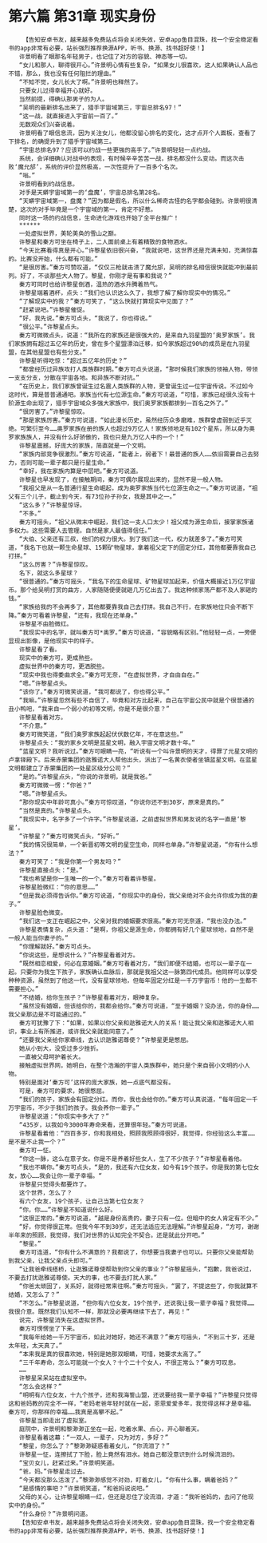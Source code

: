 # 第六篇 第31章 现实身份
        【告知安卓书友，越来越多免费站点将会关闭失效，安卓app鱼目混珠，找一个安全稳定看书的app非常有必要，站长强烈推荐换源APP，听书、换源、找书超好使！】
       许景明看了眼那名年轻男子，也记住了对方的容貌、神态等一切。
       “女儿和那人，聊得很开心。”许景明心情有些复杂，“如果女儿很喜欢，这人如果确认人品也不错，那么，我也没有任何阻拦的理由。”
       “不知不觉，女儿长大了啊。”许景明也释然了。
       只要女儿过得幸福开心就好。
       当然前提，得确认那男子的为人。
       “吴明的最新排名出来了，猎手宇宙域第三，宇宙总排名97！”
       “这一战，就直接进入宇宙前一百了。”
       无数观众们兴奋说着。
       许景明看了眼信息流，因为关注女儿，他都没留心排名的变化，这才点开个人面板，查看了下排名，的确提升到了猎手宇宙域第三。
       “宇宙总排名97？应该可以约战一些更强的高手了。”许景明轻轻一点约战。
       系统，会详细确认对战中的表现，有时候辛辛苦苦一战，排名都没什么变动。而这次击败‘魔允邡’，系统的评价显然极高，一次性提升了一百多个名次。
       “嗡。”
       许景明看到约战信息。
       对手是天蟒宇宙域第一的‘盘魔’，宇宙总排名第28名。
       “天蟒宇宙域第一，盘魔？”因为都是假名，所以什么稀奇古怪的名字都会碰到。许景明很清楚，这次的对手毕竟是一个宇宙域的第一，肯定不好惹。
       同时这一场的约战信息，生命进化游戏也开始了全平台推广！
       ******
       一处虚拟世界，美轮美奂的雪山之巅。
       许黎星和秦方可坐在椅子上，二人面前桌上有着精致的食物酒水。
       “今天比赛看得真是开心。”许黎星依旧很兴奋，“我就说吧，这世界还是充满未知，充满惊喜的。比赛没开始，什么都有可能。”
       “是很厉害。”秦方可赞叹道，“仅仅三枪就击溃了魔允邡，吴明的排名相信很快就能冲到最前列。好了，不谈那些大人物了。黎星，你刚才是有事和我说？”
       秦方可同时也给许黎星倒酒，温热的酒水升腾着热气。
       许黎星端着酒杯，点头：“我们也认识这么久了，我想了解了解你现实中的情况。”
       “了解现实中的我？”秦方可笑了，“这么快就打算现实中见面了？”
       “赶紧说吧。”许黎星催促。
       “好，我先说。”秦方可点头，“我说了，你也得说。”
       “很公平。”许黎星点头。
       秦方可微微点头，说道：“我所在的家族还是很强大的，是来自九羽星盟的‘奥罗家族’。我们家族拥有超过五亿年的历史，曾在多个星盟漂泊迁移，如今家族超过90%的成员是在九羽星盟，在其他星盟也有些分支。”
       许黎星听得吃惊：“超过五亿年的历史？”
       “都曾经历过异族攻打人类族群时期。”秦方可点头说道，“那时候我们家族的领袖人物，带领一支支分支，分散在宇宙各地。和异族不断对抗。”
       “在历史上，我们家族曾诞生过名震人类族群的人物，更曾诞生过一位宇宙传说。不过如今这时代，算是普普通通吧。家族当代有七位源生命。”秦方可说道，“可惜，家族已经很久没有十阶源生命出现了，猎手宇宙域众多强大家族中，我们奥罗家族都排到一百名之外了。”
       “很厉害了。”许黎星惊叹。
       “那是家族厉害。”秦方可说道，“如此漫长历史，虽然经历众多磨难，族群曾虚弱到近乎灭绝。可繁衍至今……奥罗家族在册的族人也超过9万亿人！家族领地足有102个星系，所以身为奥罗家族族人，并没有什么好骄傲的，我也只是九万亿人中的一个！”
       许黎星震撼，好庞大的家族，简直就是一个文明。
       “家族内部竞争很激烈。”秦方可说道，“能者上，弱者下！最普通的族人……依旧需要自己去努力，否则可能一辈子都只是行星生命。”
       “幸好，我在家族内算是中层吧。”秦方可说道。
       许黎星也早发现了，在接触期间，秦方可偶尔展现出来的，显然不是一般人物。
       “我祖父是从一名普通行星生命崛起，成为奥罗家族当代七位源生命之一。”秦方可说道，“祖父有三个儿子，截止到今天，有73位孙子孙女，我是其中之一。”
       “这么多？”许黎星惊讶。
       “不多。”
       秦方可摇头，“祖父从微末中崛起，我们这一支人口太少！祖父成为源生命后，接掌家族诸多权力。这些需要人去管理。自然是家人最值得信任。”
       “大伯、父亲还有三叔，他们的权力很大。到了我们这一代，权力就差多了。”秦方可笑道，“我名下也就一颗生命星球、15颗矿物星球，拿着祖父定下的固定分红，其他都要靠我自己打拼。”
       “这么厉害？”许黎星惊叹。
       名下，就这么多星球？
       “很普通的。”秦方可摇头，“我名下的生命星球、矿物星球加起来，价值大概接近1万亿宇宙币。那个给吴明打赏的曲方，人家随随便便就砸几万亿出去了。我这种倾家荡产都不及人家砸的钱。”
       “家族给我的不会再多了，其他都要靠我自己去打拼。我自己不行，在家族地位只会不断下降。”秦方可看着许黎星，“还有，我现在还单身。”
       许黎星不由脸微红。
       “我现实中的名字，就叫秦方可*奥罗。”秦方可说道，“容貌略有区别。”他轻轻一点，一旁便显现出影像，是他现实中的样子。
       许黎星看了看。
       现实中的秦方可，更成熟些。
       虚拟世界中的秦方可，更洒脱些。
       “现实中我也得委曲求全。”秦方可无奈，“在虚拟世界，才自由自在。”
       “嗯。”许黎星点头。
       “该你了。”秦方可微笑说道，“我可都说了，你也得公平。”
       “我嘛。”许黎星忽然有些不自信了，毕竟和对方比起来，自己在宇宙公民中就是个很普通的丑小鸭吧，“我来自一个弱小的初等文明，你是不是很介意？”
       许黎星看着对方。
       “不介意。”
       秦方可微笑道，“我们奥罗家族起起伏伏数亿年，不在意这些。”
       许黎星点头：“我的家乡文明是蓝星文明，融入宇宙文明才数十年。”
       “蓝星文明？我听说过。”秦方可眼睛一亮，“听说有一个叫许景明的天才，得罪了元星文明的卢拿铎殿下。后来赤蒙集团的逖雅诺大人帮他出头，派出了一名黄衣使者坐镇蓝星文明，在蓝星文明都建立了赤蒙集团的一处星区级分公司？”
       “是的。”许黎星点头，“你说的许景明，就是我爸。”
       秦方可微微一愣：“你爸？”
       “嗯。”许黎星点头。
       “那你现实中年龄可真小。”秦方可惊叹道，“你说你还不到30岁，原来是真的。”
       “当然是真的。”许黎星点头。
       “我现实中，名字多了一个许字。”许黎星说道，之前虚拟世界和男友说的名字一直是‘黎星’。
       “许黎星？”秦方可微笑点头，“好听。”
       “我的情况很简单，一个新晋初等文明的星空生命，同样也单身。”许黎星说道，“你有什么想法？”
       秦方可笑了：“我是你第一个男友吗？”
       许黎星直接点头：“是。”
       “我也希望是你一生唯一的一个。”秦方可看着许黎星。
       许黎星脸微红：“你的意思……”
       “但是我必须得告诉你。”秦方可说道，“你现实中的身份，我父亲绝对不会允许你成为我的妻子。”
       许黎星脸色微变。
       “我们这一支正在崛起之中，父亲对我的婚姻要求很高。”秦方可无奈道，“我也没办法。”
       许黎星表情复杂，点头道：“是啊，你祖父是源生命，你都拥有好几个星球领地，自然不是一般人能当你妻子的。”
       “你理解就好。”秦方可点头。
       “你说这些，是想说什么？”许黎星看着对方。
       “既然相恋相爱，何必在意婚姻。”秦方可看着对方，“我们即便不结婚，也可以一辈子在一起。只要你为我生下孩子，家族确认血脉后，那就是我祖父这一脉第四代成员。他同样可以享受种种资源，虽然到了他这一代，没有星球领地，但每年固定分红是一千万宇宙币！他的一生都不需要担心。”
       “不结婚，给你生孩子？”许黎星看着对方，眼神复杂。
       “虽然没有婚姻，但该给你的，我都会给你。”秦方可说道，“至于婚姻？没办法，你的身份……我父亲那边是不可能通过的。”
       秦方可犹豫了下：“如果，如果以你父亲和逖雅诺大人的关系！能让我父亲和逖雅诺大人相识，事业上有所推进，或许我父亲就能同意了。”
       “还要我父亲给你家牵线，去认识逖雅诺尊使？”许黎星更是憋屈。
       她从小到大，没受过多少挫折。
       一直被父母呵护着长大。
       接触虚拟世界网，她明白，在整个浩瀚的宇宙人类族群中，她只是个来自弱小文明的小人物。
       特别是面对‘秦方可’这样的庞大家族，她一点底气都没有。
       可是，秦方可的要求，她很憋屈。
       “我们的孩子，家族会有固定分红。而你，我也会给你的。”秦方可认真说道，“每年固定一千万宇宙币，不少于我们的孩子。我会养你一辈子。”
       许黎星说道：“你现实中多大了？”
       “435岁，以我如今3000年寿命来看，还算很年轻。”秦方可说道。
       许黎星看着他：“四百多岁，你和我相处，照顾我照顾得很好，我觉得，你经验这么丰富……是不是不止我一个？”
       秦方可一怔。
       “你这一脉，这么在意子女。你是不是养着好些女人，生了不少孩子？”许黎星看着他。
       “我也不瞒你。”秦方可点头，“是的，我还有六位女友，如今有19个孩子。你是我的第七位女友，放心……我会让你一辈子幸福。“
       许黎星只觉得头都要炸了。
       这个世界，怎么了？
       有六个女友，19个孩子，让自己当第七位女友？
       “你，你……”许黎星不知道说什么好。
       “这很正常的。”秦方可说道，“越是身份高贵的，妻子只有一位。但暗中的女人肯定有不少。”
       “好，你觉得很正常。但我今年不到30岁，还无法适应无法理解。”许黎星起身，“方可，谢谢半年来的照顾，我觉得，我们对世界的认知完全不契合。还是就此分开吧。”
       “黎星。”
       秦方可连道，“你有什么不满意的？我都说了，你想要当我妻子也可以。只要你父亲能帮助到我父亲，让我父亲点头即可。”
       “让我爸牵线搭桥，让逖雅诺尊使帮助到你父亲的事业？”许黎星摇头，“抱歉，我爸说过，不要去打扰逖雅诺尊使。天大的事，也不要去打扰人家。”
       “你爸太顽固了，关系好，就得经常来往啊。”秦方可摇头，“罢了，不提这些了，你我就算不结婚，又怎么了？”
       “不怎么。”许黎星说道，“但你有六位女友，19个孩子，还说我让我一辈子幸福？我觉得……我很介意。既然我们认知不一样，那就没必要再继续下去了，再见！”
       说完，许黎星消失在这虚拟世界。
       秦方可愣愣坐了下来。
       “我每年给她一千万宇宙币，如此对她好，她还不满意？”秦方可摇头，“不到三十岁，还是太年轻，太天真了。”
       “本来我是真的很喜欢她，特别是她那双眼睛，可惜，她要求太高了。”
       “三千年寿命，怎么可能就一个女人？十个二十个女人，不很正常么？”秦方可叹息。
       ……
       许黎星呆呆站在虚拟室中。
       “怎么会这样？”
       “明明有六位女友，十九个孩子，还和我海誓山盟，还说要给我一辈子幸福？”许黎星只觉得这和爸妈教的完全不一样，“老妈老爸年轻时就在一起，恩恩爱爱多年，我觉得这样才是幸福。秦方可，你那样的幸福……我真是高攀不起。”
       许黎星当即走出了虚拟室。
       庭院中，许景明和黎渺渺正坐在一起，吃着水果、点心，开心聊着天。
       许黎星看着这幕：“一双人，一辈子，只为对方，多好？”
       “黎星，你怎么了？”黎渺渺疑惑看着女儿，“你流泪了？”
       许黎星一怔，连擦拭了下脸，脸上竟然有泪水。她自己都没意识到什么时候流泪的。
       “宝贝女儿，赶紧过来。”许景明笑道。
       “爸，妈。”许黎星走过去。
       “今天都没那么活泼了。”黎渺渺感觉不对劲，盯着女儿，“你有什么事，瞒着爸妈？”
       “是感情的事吧？”许景明笑道，“和爸妈说说吧。”
       父母的关心，让许黎星眼睛一红，但还是忍住了没流泪，才道：“我听爸妈的，去问了他现实中的身份。”
       “什么身份？”许景明问道。
       【告知安卓书友，越来越多免费站点将会关闭失效，安卓app鱼目混珠，找一个安全稳定看书的app非常有必要，站长强烈推荐换源APP，听书、换源、找书超好使！】